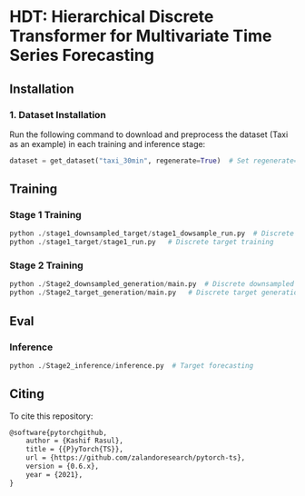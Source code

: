 # HDT: Hierarchical Discrete Transformer for Multivariate Time Series Forecasting


## Installation

### 1. Dataset Installation
Run the following command to download and preprocess the dataset (Taxi as an example) in each training and inference stage:

```python
dataset = get_dataset("taxi_30min", regenerate=True)  # Set regenerate=True for the first time
```

## Training

### Stage 1 Training
```python
python ./stage1_downsampled_target/stage1_dowsample_run.py  # Discrete downsampled target training
python ./stage1_target/stage1_run.py   # Discrete target training
```

### Stage 2 Training
```python
python ./Stage2_downsampled_generation/main.py  # Discrete downsampled target generation
python ./Stage2_target_generation/main.py   # Discrete target generation
```
## Eval
### Inference
```python
python ./Stage2_inference/inference.py  # Target forecasting
```

## Citing

To cite this repository:

```tex
@software{pytorchgithub,
    author = {Kashif Rasul},
    title = {{P}yTorch{TS}},
    url = {https://github.com/zalandoresearch/pytorch-ts},
    version = {0.6.x},
    year = {2021},
}
```

